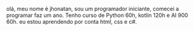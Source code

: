 olá, meu nome é jhonatan, sou um programador iniciante, comecei a programar faz um ano.
Tenho curso de Python 60h, kotlin 120h e AI 900 60h.
eu estou aprendendo por conta html, css e c#.

